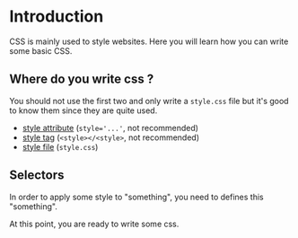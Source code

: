 # Introduction

CSS is mainly used to style websites. Here
you will learn how you can write some
basic CSS.

<div class="sr"></div>

## Where do you write css ?

You should not use the first two and only
write a ``style.css`` file but it's good to know
them since they are quite used.

* [style attribute](how/attribute.md) (`style='...'`, not recommended)
* [style tag](how/tag.md) (`<style></<style>`, not recommended)
* [style file](how/file.md) (`style.css`)

<div class="sl"></div>

## Selectors

In order to apply some style to "something", you need
to defines this "something".

At this point, you are ready to write some css.